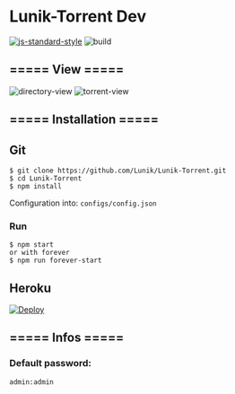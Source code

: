 # Lunik-Torrent Dev
[![js-standard-style](https://img.shields.io/badge/code%20style-standard-brightgreen.svg?style=flat-square)](http://standardjs.com/)
![build](https://travis-ci.org/Lunik/Lunik-Torrent.svg?style=flat-square)

## ===== View =====
![directory-view](https://puu.sh/qr53g/de79e3ea37.png)
![torrent-view](https://puu.sh/qr511/826c4c4019.png)

## ===== Installation =====
## Git

```
$ git clone https://github.com/Lunik/Lunik-Torrent.git
$ cd Lunik-Torrent
$ npm install
```

Configuration into: `configs/config.json`


### Run

```
$ npm start
or with forever
$ npm run forever-start
```

## Heroku
[![Deploy](https://www.herokucdn.com/deploy/button.svg)](https://heroku.com/deploy?template=https://github.com/Lunik/Lunik-Torrent)

## ===== Infos =====
### Default password:

```
admin:admin
```
